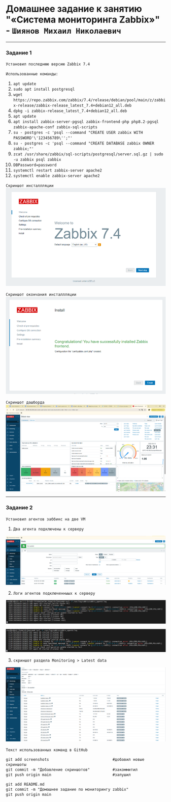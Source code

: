# Домашнее задание к занятию "«Система мониторинга Zabbix»" - `Шиянов Михаил Николаевич`

---

### Задание 1

`Установил последнюю версию Zabbix 7.4`

`Использованные команды:`

1. `apt update`
2. `sudo apt install postgresql`
3. `wget https://repo.zabbix.com/zabbix/7.4/release/debian/pool/main/z/zabbix-release/zabbix-release_latest_7.4+debian12_all.deb`
4. `dpkg -i zabbix-release_latest_7.4+debian12_all.deb`
5. `apt update`
6. `apt install zabbix-server-pgsql zabbix-frontend-php php8.2-pgsql zabbix-apache-conf zabbix-sql-scripts`
7. `su - postgres -c 'psql --command "CREATE USER zabbix WITH PASSWORD'\'123456789\'';"'`
8. `su - postgres -c 'psql --command "CREATE DATABASE zabbix OWNER zabbix;"'`
9. `zcat /usr/share/zabbix/sql-scripts/postgresql/server.sql.gz | sudo -u zabbix psql zabbix`
10. `DBPassword=password`
11. `systemctl restart zabbix-server apache2`
12. `systemctl enable zabbix-server apache2`
 

`Скриншот инсталлляции`
![Runner settings](https://github.com/mshiyanov/8-03-hw/blob/main/screenshots/Install.PNG)

`Скриншот окончания инсталлляции`
![Runner settings](https://github.com/mshiyanov/8-03-hw/blob/main/screenshots/finish.PNG)

`Скриншот дашборда`
![Runner settings](https://github.com/mshiyanov/8-03-hw/blob/main/screenshots/Dashboard.PNG)



---

### Задание 2

`Установил агентов заббикс на две VM`


1. `Два агента подключены к серверу`

![Pipeline settings](https://github.com/mshiyanov/8-03-hw/blob/main/screenshots/Agents.PNG)

2. `Логи агентов подключенныых к серверу`

![Pipeline settings](https://github.com/mshiyanov/8-03-hw/blob/main/screenshots/Runner.PNG)

![Pipeline settings](https://github.com/mshiyanov/8-03-hw/blob/main/screenshots/Zagent.PNG)

3. `скриншот раздела Monitoring > Latest data`

![Pipeline settings](https://github.com/mshiyanov/8-03-hw/blob/main/screenshots/LastData.PNG)

`Текст использованных команд в GitHub`

```
git add screenshots                            #добавил новые скриншоты
git commit -m "Добавление скриншотов"          #закоммитил
git push origin main                           #запушил

```

```
git add README.md
git commit -m "Домашнее задание по мониторингу zabbix"
git push origin main

```

